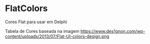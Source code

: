 # FlatColors
Cores Flat para usar em Delphi

Tabela de Cores baseada na imagem https://www.des1gnon.com/wp-content/uploads/2013/07/Flat-UI-colors-design.png
